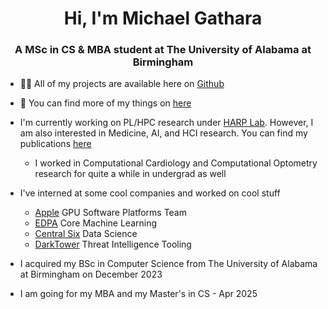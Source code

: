 <h1 align="center">Hi, I'm Michael Gathara</h1>
<h3 align="center">A MSc in CS & MBA student at The University of Alabama at Birmingham</h3>

- 👨‍💻 All of my projects are available here on [Github](https://michaelgathara.com/github)

- 📝 You can find more of my things on [here](https://michaelgathara.com/links)

- I'm currently working on PL/HPC research under [HARP Lab](https://github.com/harp-lab). However, I am also interested in Medicine, AI, and HCI research. You can find my publications [here](https://orcid.org/0000-0002-0320-7643)
  - I worked in Computational Cardiology and Computational Optometry research for quite a while in undergrad as well

- I've interned at some cool companies and worked on cool stuff
  - [Apple](https://github.com/apple) GPU Software Platforms Team
  - [EDPA](edpa.org) Core Machine Learning
  - [Central Six](centralsix.org) Data Science
  - [DarkTower](getdarktower.com) Threat Intelligence Tooling

- I acquired my BSc in Computer Science from The University of Alabama at Birmingham on December 2023
  
- I am going for my MBA and my Master's in CS - Apr 2025
